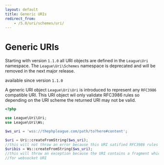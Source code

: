 ```yaml
---
layout: default
title: Generic URIs
redirect_from:
    - /5.0/uri/schemes/uri/
---
```


# Generic URIs

<p class="message-warning">Starting with version <code>1.1.0</code> all URI objects are defined in the <code>League\Uri</code> namespace. The <code>League\Uri\Schemes</code> namespace is deprecated and will be removed in the next major release.</p>

<p class="message-notice">available since version <code>1.1.0</code></p>

A generic URI object `League\Uri\Uri` is introduced to represent any `RFC3986` compatible URI. This URI object wil only validate RFC3986 rules so depending on the URI scheme the returned URI may not be valid.

~~~php
<?php

use League\Uri\Uri;
use League\Uri\Ws;

$ws_uri = 'wss://thephpleague.com/path/to?here#content';

$uri = Uri::createFromString($ws_uri);
//this will not throw an error because this URI satified RFC3986 rules
$uribis = Ws::createFromString($ws_uri);
//this will throw an exception because the URI contains a fragment which is forbidden
//for websocket URI
~~~
